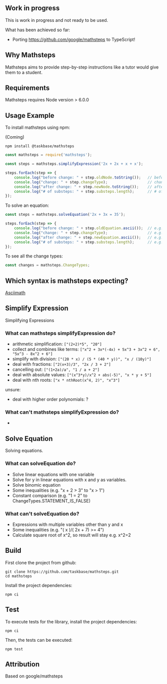 ## Work in progress

This is work in progress and not ready to be used.

What has been achieved so far:
- Porting https://github.com/google/mathsteps to TypeScript!

## Why Mathsteps
Mathsteps aims to provide step-by-step instructions like a tutor would give them to a student.

## Requirements

Mathsteps requires Node version > 6.0.0

## Usage Example

To install mathsteps using npm:

   (Coming)

    npm install @taskbase/mathsteps

```js
const mathsteps = require('mathsteps');

const steps = mathsteps.simplifyExpression('2x + 2x + x + x');

steps.forEach(step => {
	console.log("before change: " + step.oldNode.toString());   // before change: 2 x + 2 x + x + x
	console.log("change: " + step.changeType);                  // change: ADD_POLYNOMIAL_TERMS
	console.log("after change: " + step.newNode.toString());    // after change: 6 x
	console.log("# of substeps: " + step.substeps.length);      // # of substeps: 3
});
```

To solve an equation:
```js
const steps = mathsteps.solveEquation('2x + 3x = 35');

steps.forEach(step => {
    console.log("before change: " + step.oldEquation.ascii());  // e.g. before change: 2x + 3x = 35
    console.log("change: " + step.changeType);                  // e.g. change: SIMPLIFY_LEFT_SIDE
    console.log("after change: " + step.newEquation.ascii());   // e.g. after change: 5x = 35
    console.log("# of substeps: " + step.substeps.length);      // e.g. # of substeps: 2
});
```

To see all the change types:
```js
const changes = mathsteps.ChangeTypes;
```

## Which syntax is mathsteps expecting?

[Asciimath](http://asciimath.org/)





## Simplify Expression
Simplifying Expressions

### What can mathsteps simplifyExpression do?
- arithmetic simplification: `["(2+2)*5", "20"]`
- collect and combines like terms: `["x^2 + 3x*(-4x) + 5x^3 + 3x^2 + 6", "5x^3 - 8x^2 + 6"]`
- simplify with division: `["(20 * x) / (5 * (40 * y))", "x / (10y)"]`
- deal with fractions: `["2(x+3)/3", "2x / 3 + 2"]`
- cancelling out: `["(1+2a)/a", "1 / a + 2"]`
- deal with absolute values: `["(x^3*y)/x^2 + abs(-5)", "x * y + 5"]`
- deal with nth roots: `["x * nthRoot(x^4, 2)", "x^3"]`

unsure:
- deal with higher order polynomials: ?

### What can't mathsteps simplifyExpression do?
- 


## Solve Equation
Solving equations.

### What can solveEquation do?
- Solve linear equations with one variable
- Solve for y in linear equations with x and y as variables.
- Solve binomic equation
- Some inequalities (e.g. "x + 2 > 3" to "x > 1")
- Constant comparison (e.g. "1 = 2" to ChangeTypes.STATEMENT_IS_FALSE)

### What can't solveEquation do?
- Expressions with multiple variables other than y and x
- Some inequalities (e.g. "( x )/( 2x + 7) >= 4")
- Calculate square root of x^2, so result will stay e.g. x^2=2


## Build

First clone the project from github:

```
git clone https://github.com/taskbase/mathsteps.git
cd mathsteps
```

Install the project dependencies:

```
npm ci
```

## Test

To execute tests for the library, install the project dependencies:

```
npm ci
```

Then, the tests can be executed:

```
npm test
```

## Attribution
Based on google/mathsteps
